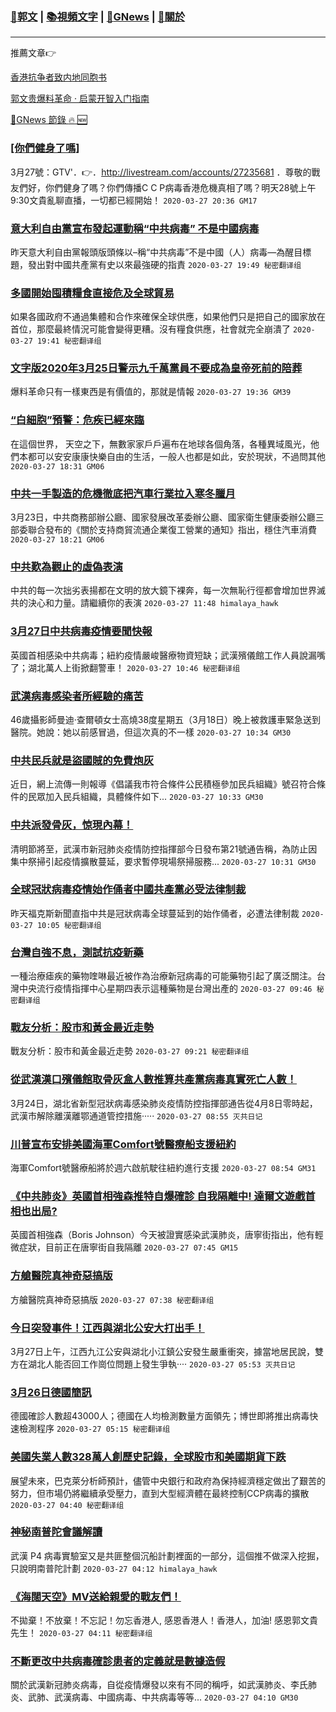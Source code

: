 ###  [:eagle:郭文](https://github.com/ourhimalayas/txt) | [:books:視頻文字](https://github.com/ourhimalayas/txt/blob/master/content/README.md) | [:newspaper:GNews](https://github.com/ourhimalayas/txt/blob/master/content/gnews/README.md) | [:pray:關於](https://github.com/ourhimalayas/home/tree/master/about)
---

推薦文章:point_right:

[香港抗争者致内地同胞书](https://github.com/ourhimalayas/news/blob/master/2019/08/a_letter_from_the_hong_kong_people.md)

[郭文贵爆料革命 · 启蒙开智入门指南](https://github.com/ourhimalayas/txt/issues/1)

[:newspaper:GNews 節錄 :fire: :new:](https://github.com/ourhimalayas/txt/blob/master/content/gnews/README.md) 



### [[你們健身了嗎]](/content/gnews/1/README.md)

3月27號：GTV&#039;．👉．http://livestream.com/accounts/27235681 ．尊敬的戰友們好，你們健身了嗎？你們傳播C C P病毒香港危機真相了嗎？明天28號上午9:30文貴亂聊直播，一切都已經開始！  `2020-03-27 20:36 GM17`

### [意大利自由黨宣布發起運動稱“中共病毒” 不是中國病毒](/content/gnews/2/README.md)

昨天意大利自由黨報頭版頭條以–稱“中共病毒”不是中國（人）病毒—為醒目標題，發出對中國共產黨有史以來最強硬的指責  `2020-03-27 19:49 秘密翻译组`

### [多國開始囤積糧食直接危及全球貿易](/content/gnews/3/README.md)

如果各國政府不通過集體和合作來確保全球供應，如果他們只是把自己的國家放在首位，那麼最終情況可能會變得更糟。沒有糧食供應，社會就完全崩潰了  `2020-03-27 19:41 秘密翻译组`

### [文字版2020年3月25日警示九千萬黨員不要成為皇帝死前的陪葬](/content/gnews/4/README.md)

爆料革命只有一樣東西是有價值的，那就是情報  `2020-03-27 19:36 GM39`

### [“白細胞”預警：危疾已經來臨](/content/gnews/5/README.md)

在這個世界， 天空之下，無數家家戶戶遍布在地球各個角落，各種異域風光，他們本都可以安安康康快樂自由的生活，一般人也都是如此，安於現狀，不過問其他  `2020-03-27 18:31 GM06`

### [中共一手製造的危機徹底把汽車行業拉入寒冬臘月](/content/gnews/6/README.md)

3月23日，中共商務部辦公廳、國家發展改革委辦公廳、國家衛生健康委辦公廳三部委聯合發布的《關於支持商貿流通企業復工營業的通知》指出，穩住汽車消費  `2020-03-27 18:21 GM06`

### [中共歎為觀止的虛偽表演](/content/gnews/7/README.md)

中共的每一次拙劣表揚都在文明的放大鏡下裸奔，每一次無恥行徑都會增加世界滅共的決心和力量。請繼續你的表演  `2020-03-27 11:48 himalaya_hawk`

### [3月27日中共病毒疫情要聞快報](/content/gnews/8/README.md)

英國首相感染中共病毒；紐約疫情嚴峻醫療物資短缺；武漢殯儀館工作人員說漏嘴了；湖北萬人上街掀翻警車！  `2020-03-27 10:46 秘密翻译组`

### [武漢病毒感染者所經驗的痛苦](/content/gnews/9/README.md)

46歲攝影師曼迪·查爾頓女士高燒38度星期五（3月18日）晚上被救護車緊急送到醫院。她說：她以前感冒過，但這次真的不一樣  `2020-03-27 10:34 GM30`

### [中共民兵就是盜國賊的免費炮灰](/content/gnews/10/README.md)

近日，網上流傳一則報導《倡議我市符合條件公民積極參加民兵組織》號召符合條件的民眾加入民兵組織，具體條件如下...  `2020-03-27 10:33 GM30`

### [中共派發骨灰，惊現內幕！](/content/gnews/11/README.md)

清明節將至，武漢市新冠肺炎疫情防控指揮部今日發布第21號通告稱，為防止因集中祭掃引起疫情擴散蔓延，要求暫停現場祭掃服務...  `2020-03-27 10:31 GM30`

### [全球冠狀病毒疫情始作俑者中國共產黨必受法律制裁](/content/gnews/12/README.md)

昨天福克斯新聞直指中共是冠狀病毒全球蔓延到的始作俑者，必遭法律制裁  `2020-03-27 10:05 秘密翻译组`

### [台灣自強不息，測試抗疫新藥](/content/gnews/13/README.md)

一種治療瘧疾的藥物喹啉最近被作為治療新冠病毒的可能藥物引起了廣泛關注。台灣中央流行疫情指揮中心星期四表示這種藥物是台灣出產的  `2020-03-27 09:46 秘密翻译组`

### [戰友分析：股市和黃金最近走勢](/content/gnews/14/README.md)

戰友分析：股市和黃金最近走勢  `2020-03-27 09:21 秘密翻译组`

### [從武漢漢口殯儀館取骨灰盒人數推算共產黨病毒真實死亡人數！](/content/gnews/15/README.md)

3月24日，湖北省新型冠狀病毒感染肺炎疫情防控指揮部通告從4月8日零時起，武漢市解除離漢離鄂通道管控措施·····  `2020-03-27 08:55 灭共日记`

### [川普宣布安排美國海軍Comfort號醫療船支援紐約](/content/gnews/16/README.md)

海軍Comfort號醫療船將於週六啟航駛往紐約進行支援  `2020-03-27 08:54 GM31`

### [《中共肺炎》英國首相強森推特自爆確診 自我隔離中! 達爾文遊戲首相也出局?](/content/gnews/17/README.md)

英國首相強森（Boris Johnson）今天被證實感染武漢肺炎，唐寧街指出，他有輕微症狀，目前正在唐寧街自我隔離  `2020-03-27 07:45 GM15`

### [方艙醫院真神奇惡搞版](/content/gnews/18/README.md)

方艙醫院真神奇惡搞版  `2020-03-27 07:38 秘密翻译组`

### [今日突發事件！江西與湖北公安大打出手！](/content/gnews/19/README.md)

3月27日上午，江西九江公安與湖北小江鎮公安發生嚴重衝突，據當地居民說，雙方在湖北人能否回工作崗位問題上發生爭執····  `2020-03-27 05:53 灭共日记`

### [3月26日德國簡訊](/content/gnews/20/README.md)

德國確診人數超43000人；德國在人均檢測數量方面領先；博世即將推出病毒快速檢測程序  `2020-03-27 05:15 秘密翻译组`

### [美國失業人數328萬人創歷史記錄，全球股市和美國期貨下跌](/content/gnews/21/README.md)

展望未來，巴克萊分析師預計，儘管中央銀行和政府為保持經濟穩定做出了艱苦的努力，但市場仍將繼續承受壓力，直到大型經濟體在最終控制CCP病毒的擴散  `2020-03-27 04:40 秘密翻译组`

### [神秘南普陀會議解讀](/content/gnews/22/README.md)

武漢 P4 病毒實驗室又是共匪整個沉船計劃裡面的一部分，這個推不做深入挖掘，只說明南普陀計劃  `2020-03-27 04:12 himalaya_hawk`

### [《海闊天空》MV送給親愛的戰友們！](/content/gnews/23/README.md)

不拋棄！不放棄！不忘記！勿忘香港人, 感恩香港人！香港人，加油! 感恩郭文貴先生！  `2020-03-27 04:11 秘密翻译组`

### [不斷更改中共病毒確診患者的定義就是數據造假](/content/gnews/24/README.md)

關於武漢新冠肺炎病毒，自從疫情爆發以來有不同的稱呼，如武漢肺炎、李氏肺炎、武肺、武漢病毒、中國病毒、中共病毒等等...  `2020-03-27 04:10 GM30`

